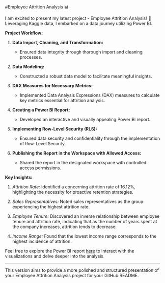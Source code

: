 #Employee Attrition Analysis 📊

I am excited to present my latest project - Employee Attrition Analysis! 🌟 Leveraging Kaggle data, I embarked on a data journey utilizing Power BI.

**Project Workflow:**

1. **Data Import, Cleaning, and Transformation:**
   - Ensured data integrity through thorough import and cleaning processes.

2. **Data Modeling:**
   - Constructed a robust data model to facilitate meaningful insights.

3. **DAX Measures for Necessary Metrics:**
   - Implemented Data Analysis Expressions (DAX) measures to calculate key metrics essential for attrition analysis.

4. **Creating a Power BI Report:**
   - Developed an interactive and visually appealing Power BI report.

5. **Implementing Row-Level Security (RLS):**
   - Ensured data security and confidentiality through the implementation of Row-Level Security.

6. **Publishing the Report in the Workspace with Allowed Access:**
   - Shared the report in the designated workspace with controlled access permissions.

**Key Insights:**

1. *Attrition Rate:* Identified a concerning attrition rate of 16.12%, highlighting the necessity for proactive retention strategies.

2. *Sales Representatives:* Noted sales representatives as the group experiencing the highest attrition rate.

3. *Employee Tenure:* Discovered an inverse relationship between employee tenure and attrition rate, indicating that as the number of years spent at the company increases, attrition tends to decrease.

4. *Income Range:* Found that the lowest income range corresponds to the highest incidence of attrition.

Feel free to explore the Power BI report [here](#) to interact with the visualizations and delve deeper into the analysis.

---

This version aims to provide a more polished and structured presentation of your Employee Attrition Analysis project for your GitHub README.
